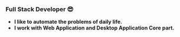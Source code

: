 ### Full Stack Developer 😎
- **I like to automate the problems of daily life.**  
- **I work with Web Application and Desktop Application Core part.**

